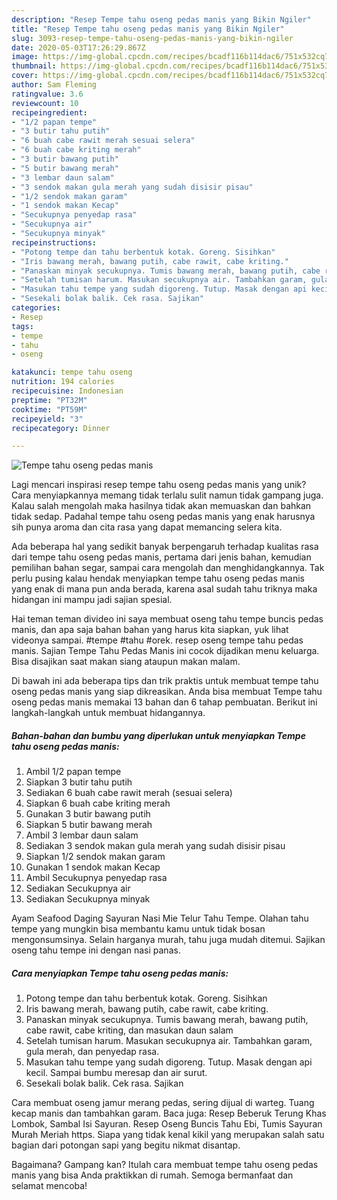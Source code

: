 ```yaml
---
description: "Resep Tempe tahu oseng pedas manis yang Bikin Ngiler"
title: "Resep Tempe tahu oseng pedas manis yang Bikin Ngiler"
slug: 3093-resep-tempe-tahu-oseng-pedas-manis-yang-bikin-ngiler
date: 2020-05-03T17:26:29.867Z
image: https://img-global.cpcdn.com/recipes/bcadf116b114dac6/751x532cq70/tempe-tahu-oseng-pedas-manis-foto-resep-utama.jpg
thumbnail: https://img-global.cpcdn.com/recipes/bcadf116b114dac6/751x532cq70/tempe-tahu-oseng-pedas-manis-foto-resep-utama.jpg
cover: https://img-global.cpcdn.com/recipes/bcadf116b114dac6/751x532cq70/tempe-tahu-oseng-pedas-manis-foto-resep-utama.jpg
author: Sam Fleming
ratingvalue: 3.6
reviewcount: 10
recipeingredient:
- "1/2 papan tempe"
- "3 butir tahu putih"
- "6 buah cabe rawit merah sesuai selera"
- "6 buah cabe kriting merah"
- "3 butir bawang putih"
- "5 butir bawang merah"
- "3 lembar daun salam"
- "3 sendok makan gula merah yang sudah disisir pisau"
- "1/2 sendok makan garam"
- "1 sendok makan Kecap"
- "Secukupnya penyedap rasa"
- "Secukupnya air"
- "Secukupnya minyak"
recipeinstructions:
- "Potong tempe dan tahu berbentuk kotak. Goreng. Sisihkan"
- "Iris bawang merah, bawang putih, cabe rawit, cabe kriting."
- "Panaskan minyak secukupnya. Tumis bawang merah, bawang putih, cabe rawit, cabe kriting, dan masukan daun salam"
- "Setelah tumisan harum. Masukan secukupnya air. Tambahkan garam, gula merah, dan penyedap rasa."
- "Masukan tahu tempe yang sudah digoreng. Tutup. Masak dengan api kecil. Sampai bumbu meresap dan air surut."
- "Sesekali bolak balik. Cek rasa. Sajikan"
categories:
- Resep
tags:
- tempe
- tahu
- oseng

katakunci: tempe tahu oseng 
nutrition: 194 calories
recipecuisine: Indonesian
preptime: "PT32M"
cooktime: "PT59M"
recipeyield: "3"
recipecategory: Dinner

---
```



![Tempe tahu oseng pedas manis](https://img-global.cpcdn.com/recipes/bcadf116b114dac6/751x532cq70/tempe-tahu-oseng-pedas-manis-foto-resep-utama.jpg)

Lagi mencari inspirasi resep tempe tahu oseng pedas manis yang unik? Cara menyiapkannya memang tidak terlalu sulit namun tidak gampang juga. Kalau salah mengolah maka hasilnya tidak akan memuaskan dan bahkan tidak sedap. Padahal tempe tahu oseng pedas manis yang enak harusnya sih punya aroma dan cita rasa yang dapat memancing selera kita.

Ada beberapa hal yang sedikit banyak berpengaruh terhadap kualitas rasa dari tempe tahu oseng pedas manis, pertama dari jenis bahan, kemudian pemilihan bahan segar, sampai cara mengolah dan menghidangkannya. Tak perlu pusing kalau hendak menyiapkan tempe tahu oseng pedas manis yang enak di mana pun anda berada, karena asal sudah tahu triknya maka hidangan ini mampu jadi sajian spesial.

Hai teman teman divideo ini saya membuat oseng tahu tempe buncis pedas manis, dan apa saja bahan bahan yang harus kita siapkan, yuk lihat videonya sampai. #tempe #tahu #orek. resep oseng tempe tahu pedas manis. Sajian Tempe Tahu Pedas Manis ini cocok dijadikan menu keluarga. Bisa disajikan saat makan siang ataupun makan malam.


Di bawah ini ada beberapa tips dan trik praktis untuk membuat tempe tahu oseng pedas manis yang siap dikreasikan. Anda bisa membuat Tempe tahu oseng pedas manis memakai 13 bahan dan 6 tahap pembuatan. Berikut ini langkah-langkah untuk membuat hidangannya.

<!--inarticleads1-->

##### Bahan-bahan dan bumbu yang diperlukan untuk menyiapkan Tempe tahu oseng pedas manis:

1. Ambil 1/2 papan tempe
1. Siapkan 3 butir tahu putih
1. Sediakan 6 buah cabe rawit merah (sesuai selera)
1. Siapkan 6 buah cabe kriting merah
1. Gunakan 3 butir bawang putih
1. Siapkan 5 butir bawang merah
1. Ambil 3 lembar daun salam
1. Sediakan 3 sendok makan gula merah yang sudah disisir pisau
1. Siapkan 1/2 sendok makan garam
1. Gunakan 1 sendok makan Kecap
1. Ambil Secukupnya penyedap rasa
1. Sediakan Secukupnya air
1. Sediakan Secukupnya minyak


Ayam Seafood Daging Sayuran Nasi Mie Telur Tahu Tempe. Olahan tahu tempe yang mungkin bisa membantu kamu untuk tidak bosan mengonsumsinya. Selain harganya murah, tahu juga mudah ditemui. Sajikan oseng tahu tempe ini dengan nasi panas. 

<!--inarticleads2-->

##### Cara menyiapkan Tempe tahu oseng pedas manis:

1. Potong tempe dan tahu berbentuk kotak. Goreng. Sisihkan
1. Iris bawang merah, bawang putih, cabe rawit, cabe kriting.
1. Panaskan minyak secukupnya. Tumis bawang merah, bawang putih, cabe rawit, cabe kriting, dan masukan daun salam
1. Setelah tumisan harum. Masukan secukupnya air. Tambahkan garam, gula merah, dan penyedap rasa.
1. Masukan tahu tempe yang sudah digoreng. Tutup. Masak dengan api kecil. Sampai bumbu meresap dan air surut.
1. Sesekali bolak balik. Cek rasa. Sajikan


Cara membuat oseng jamur merang pedas, sering dijual di warteg. Tuang kecap manis dan tambahkan garam. Baca juga: Resep Beberuk Terung Khas Lombok, Sambal Isi Sayuran. Resep Oseng Buncis Tahu Ebi, Tumis Sayuran Murah Meriah https. Siapa yang tidak kenal kikil yang merupakan salah satu bagian dari potongan sapi yang begitu nikmat disantap. 

Bagaimana? Gampang kan? Itulah cara membuat tempe tahu oseng pedas manis yang bisa Anda praktikkan di rumah. Semoga bermanfaat dan selamat mencoba!
